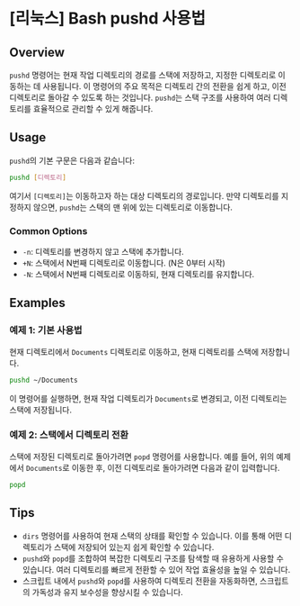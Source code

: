 # [리눅스] Bash pushd 사용법

## Overview
`pushd` 명령어는 현재 작업 디렉토리의 경로를 스택에 저장하고, 지정한 디렉토리로 이동하는 데 사용됩니다. 이 명령어의 주요 목적은 디렉토리 간의 전환을 쉽게 하고, 이전 디렉토리로 돌아갈 수 있도록 하는 것입니다. `pushd`는 스택 구조를 사용하여 여러 디렉토리를 효율적으로 관리할 수 있게 해줍니다.

## Usage
`pushd`의 기본 구문은 다음과 같습니다:

```bash
pushd [디렉토리]
```

여기서 `[디렉토리]`는 이동하고자 하는 대상 디렉토리의 경로입니다. 만약 디렉토리를 지정하지 않으면, `pushd`는 스택의 맨 위에 있는 디렉토리로 이동합니다.

### Common Options
- `-n`: 디렉토리를 변경하지 않고 스택에 추가합니다.
- `+N`: 스택에서 N번째 디렉토리로 이동합니다. (N은 0부터 시작)
- `-N`: 스택에서 N번째 디렉토리로 이동하되, 현재 디렉토리를 유지합니다.

## Examples
### 예제 1: 기본 사용법
현재 디렉토리에서 `Documents` 디렉토리로 이동하고, 현재 디렉토리를 스택에 저장합니다.

```bash
pushd ~/Documents
```

이 명령어를 실행하면, 현재 작업 디렉토리가 `Documents`로 변경되고, 이전 디렉토리는 스택에 저장됩니다.

### 예제 2: 스택에서 디렉토리 전환
스택에 저장된 디렉토리로 돌아가려면 `popd` 명령어를 사용합니다. 예를 들어, 위의 예제에서 `Documents`로 이동한 후, 이전 디렉토리로 돌아가려면 다음과 같이 입력합니다.

```bash
popd
```

## Tips
- `dirs` 명령어를 사용하여 현재 스택의 상태를 확인할 수 있습니다. 이를 통해 어떤 디렉토리가 스택에 저장되어 있는지 쉽게 확인할 수 있습니다.
- `pushd`와 `popd`를 조합하여 복잡한 디렉토리 구조를 탐색할 때 유용하게 사용할 수 있습니다. 여러 디렉토리를 빠르게 전환할 수 있어 작업 효율성을 높일 수 있습니다.
- 스크립트 내에서 `pushd`와 `popd`를 사용하여 디렉토리 전환을 자동화하면, 스크립트의 가독성과 유지 보수성을 향상시킬 수 있습니다.